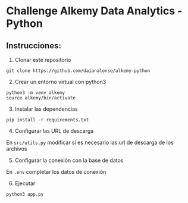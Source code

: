 # Challenge Alkemy Data Analytics - Python 

## Instrucciones: 

1. Clonar este repositorio 

```
git clone https://github.com/daianalonso/alkemy-python
```

2. Crear un entorno virtual con python3

```
python3 -m venv alkemy
source alkemy/bin/activate
```

3. Instalar las dependencias

```
pip install -r requirements.txt
```
4. Configurar las URL de descarga

En `src/utils.py` modificar si es necesario las url de descarga de los archivos

5. Configurar la conexión con la base de datos

En `.env` completar los datos de conexión

6. Ejecutar 

```
python3 app.py
```
